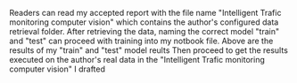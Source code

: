 Readers can read my accepted report with the file name "Intelligent Trafic monitoring computer vision" 
which contains the author's configured data retrieval folder.
After retrieving the data, naming the correct model "train" and "test"
can proceed with training into my notbook file.
Above are the results of my "train" and "test" model reults
Then proceed to get the results executed on the author's real data in the "Intelligent Trafic monitoring computer vision" I drafted
